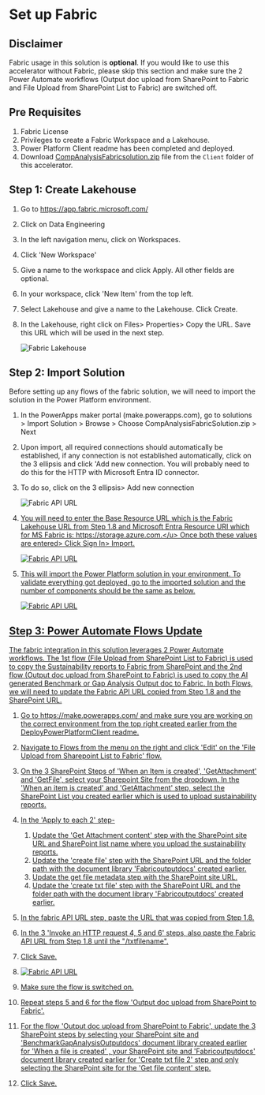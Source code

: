 # Set up Fabric 

## Disclaimer

Fabric usage in this solution is **optional**. If you would like to use this accelerator without Fabric, please skip this section and make sure the 2 Power Automate workflows (Output doc upload from SharePoint to Fabric and File Upload from SharePoint List to Fabric) are switched off. 

## Pre Requisites	

1. Fabric License
2. Privileges to create a Fabric Workspace and a Lakehouse.
3. Power Platform Client readme has been completed and deployed.
4. Download [CompAnalysisFabricsolution.zip](../Client/CompAnalysisFabricsolution.zip) file from the `Client` folder of this accelerator.



## Step 1: Create Lakehouse

1. Go to https://app.fabric.microsoft.com/

2. Click on Data Engineering

3. In the left navigation menu, click on Workspaces.

4. Click 'New Workspace'

5. Give a name to the workspace and click Apply. All other fields are optional.

6. In your workspace, click 'New Item' from the top left.

7. Select Lakehouse and give a name to the Lakehouse. Click Create.

8. In the Lakehouse, right click on Files> Properties> Copy the URL. Save this URL which will be used in the next step.

   

   ![Fabric Lakehouse](./images/client/fabriclakehouse.png)



## Step 2: Import Solution

Before setting up any flows of the fabric solution, we will need to import the solution in the Power Platform environment. 

1. In the PowerApps maker portal (make.powerapps.com), go to solutions > Import Solution > Browse > Choose CompAnalysisFabricSolution.zip > Next

2. Upon import, all required connections should automatically be established, if any connection is not established automatically, click on the 3 ellipsis and click 'Add new connection. You will probably need to do this for the HTTP with Microsoft Entra ID connector.

3. To do so, click on the 3 ellipsis> Add new connection

   ![Fabric API URL](./images/client/createconnectionfabric.png)

4. <u>You will need to enter the Base Resource URL which is the Fabric Lakehouse URL from Step 1.8 and Microsoft Entra Resource URI which for MS Fabric is: https://storage.azure.com.</u> Once both these values are entered> Click Sign In> Import.

   ![Fabric API URL](./images/client/onelakeconnectorsetup.png)

5. This will import the Power Platform solution in your environment. To validate everything got deployed, go to the imported solution and the number of components should be the same as below.

   ![Fabric API URL](./images/client/fabricsolutioncomponents.png)

## Step 3: Power Automate Flows Update

The fabric integration in this solution leverages 2 Power Automate workflows. The 1st flow (File Upload from SharePoint List to Fabric) is used to copy the Sustainability reports to Fabric from SharePoint and the 2nd flow (Output doc upload from SharePoint to Fabric) is used to copy the AI generated Benchmark or Gap Analysis Output doc to Fabric. In both Flows, we will need to update the Fabric API URL copied from Step 1.8 and the SharePoint URL.

1. Go to https://make.powerapps.com/ and make sure you are working on the correct environment from the top right created earlier from the DeployPowerPlatformClient readme.
2. Navigate to Flows from the menu on the right and click 'Edit' on the 'File Upload from Sharepoint List to Fabric' flow.
3. On the 3 SharePoint Steps of 'When an Item is created', 'GetAttachment' and 'GetFile',  select your Sharepoint Site from the dropdown. In the 'When an item is created' and 'GetAttachment' step, select the SharePoint List you created earlier which is used to upload sustainability reports. 
4. In the 'Apply to each 2' step-
   1.  Update the 'Get Attachment content' step with the SharePoint site URL and SharePoint list name where you upload the sustainability reports.
   2. Update the 'create file' step with the SharePoint URL and the folder path with the document library 'Fabricoutputdocs' created earlier.
   3. Update the get file metadata step with the SharePoint site URL.
   4. Update the 'create txt file' step with the SharePoint URL and the folder path with the document library 'Fabricoutputdocs' created earlier.

5. In the fabric API URL step, paste the URL that was copied from Step 1.8.
6. In the 3 'Invoke an HTTP request 4, 5 and 6' steps, also paste the Fabric API URL from Step 1.8 until the "/txtfilename". 
7. Click Save.
8. ![Fabric API URL](./images/client/fabricapiurlupdate.png)
9. Make sure the flow is switched on.
10. Repeat steps 5 and 6  for the flow 'Output doc upload from SharePoint to Fabric'.
11. For the flow 'Output doc upload from SharePoint to Fabric', update the 3 SharePoint steps by selecting your SharePoint site and 'BenchmarkGapAnalysisOutputdocs' document library created earlier for 'When a file is created' , your SharePoint site and 'Fabricoutputdocs' document library created earlier for 'Create txt file 2' step and only selecting the SharePoint site for the 'Get file content' step.
12. Click Save.

